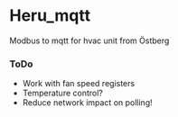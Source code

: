 # Heru_mqtt
Modbus to mqtt for hvac unit from Östberg


### ToDo
- Work with fan speed registers
- Temperature control?
- Reduce network impact on polling!